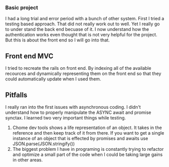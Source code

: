 ### Basic project
I had a long trial and error period with a bunch of other system.
First I tried a testing based approach. That did not really work out to well. Yet I really go to under stand the back end becuase of it. I now understand how the authentication works even thought that is not very helpful for the project.
But this is about the front end so I will go into that.
## Front end MVC
I tried to recreate the rails on front end.
By indexing all of the available recources and dynamically representing them on the front end so that they could automatically update when I used them.
## Pitfalls
I really ran into the first issues with asynchronous coding. I didn't understand how to properly manipulate the ASYNC await and promise synctax. 
I learned two very important things while testing.
1. Chome dev tools shows a life representation of an object. It takes in the reference and then keep track of it from there.
If you want to get a single instance of an object that is effected by promises and awaits use JSON.parse(JSON.stringify())
2. The biggest problem I have in programing is constantly trying to refactor and optimize a small part of the code when I could be taking large gains in other areas.

